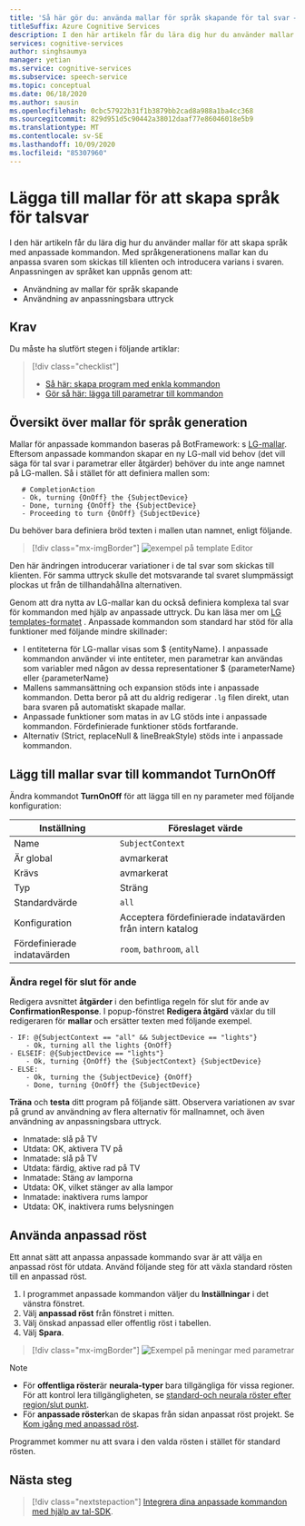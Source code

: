 ```yaml
---
title: 'Så här gör du: använda mallar för språk skapande för tal svar – tal tjänst'
titleSuffix: Azure Cognitive Services
description: I den här artikeln får du lära dig hur du använder mallar för att skapa språk med anpassade kommandon. Med språkgenerationens mallar kan du anpassa svaren som skickas till klienten och introducera varians i svaren.
services: cognitive-services
author: singhsaumya
manager: yetian
ms.service: cognitive-services
ms.subservice: speech-service
ms.topic: conceptual
ms.date: 06/18/2020
ms.author: sausin
ms.openlocfilehash: 0cbc57922b31f1b3879bb2cad8a988a1ba4cc368
ms.sourcegitcommit: 829d951d5c90442a38012daaf77e86046018e5b9
ms.translationtype: MT
ms.contentlocale: sv-SE
ms.lasthandoff: 10/09/2020
ms.locfileid: "85307960"
---
```

# <a name="add-language-generation-templates-for-speech-responses"></a>Lägga till mallar för att skapa språk för talsvar

I den här artikeln får du lära dig hur du använder mallar för att skapa språk med anpassade kommandon. Med språkgenerationens mallar kan du anpassa svaren som skickas till klienten och introducera varians i svaren. Anpassningen av språket kan uppnås genom att:

- Användning av mallar för språk skapande
- Användning av anpassningsbara uttryck

## <a name="prerequisites"></a>Krav

Du måste ha slutfört stegen i följande artiklar:

> [!div class="checklist"]
> * [Så här: skapa program med enkla kommandon](./how-to-custom-commands-create-application-with-simple-commands.md)
> * [Gör så här: lägga till parametrar till kommandon](./how-to-custom-commands-add-parameters-to-commands.md)

## <a name="language-generation-templates-overview"></a>Översikt över mallar för språk generation

Mallar för anpassade kommandon baseras på BotFramework: s [LG-mallar](https://aka.ms/speech/cc-lg-format). Eftersom anpassade kommandon skapar en ny LG-mall vid behov (det vill säga för tal svar i parametrar eller åtgärder) behöver du inte ange namnet på LG-mallen. Så i stället för att definiera mallen som:

 ```
    # CompletionAction
    - Ok, turning {OnOff} the {SubjectDevice}
    - Done, turning {OnOff} the {SubjectDevice}
    - Proceeding to turn {OnOff} {SubjectDevice}
 ```

Du behöver bara definiera bröd texten i mallen utan namnet, enligt följande.

> [!div class="mx-imgBorder"]
> ![exempel på template Editor](./media/custom-commands/template-editor-example.png)


Den här ändringen introducerar variationer i de tal svar som skickas till klienten. För samma uttryck skulle det motsvarande tal svaret slumpmässigt plockas ut från de tillhandahållna alternativen.

Genom att dra nytta av LG-mallar kan du också definiera komplexa tal svar för kommandon med hjälp av anpassade uttryck. Du kan läsa mer om [LG templates-formatet](https://aka.ms/speech/cc-lg-format) . Anpassade kommandon som standard har stöd för alla funktioner med följande mindre skillnader:

* I entiteterna för LG-mallar visas som $ {entityName}. I anpassade kommandon använder vi inte entiteter, men parametrar kan användas som variabler med någon av dessa representationer $ {parameterName} eller {parameterName}
* Mallens sammansättning och expansion stöds inte i anpassade kommandon. Detta beror på att du aldrig redigerar `.lg` filen direkt, utan bara svaren på automatiskt skapade mallar.
* Anpassade funktioner som matas in av LG stöds inte i anpassade kommandon. Fördefinierade funktioner stöds fortfarande.
* Alternativ (Strict, replaceNull & lineBreakStyle) stöds inte i anpassade kommandon.

## <a name="add-template-responses-to-turnonoff-command"></a>Lägg till mallar svar till kommandot TurnOnOff

Ändra kommandot **TurnOnOff** för att lägga till en ny parameter med följande konfiguration:

| Inställning            | Föreslaget värde       | 
| ------------------ | --------------------- | 
| Name               | `SubjectContext`         | 
| Är global          | avmarkerat             | 
| Krävs           | avmarkerat               | 
| Typ               | Sträng                |
| Standardvärde      | `all` |
| Konfiguration      | Acceptera fördefinierade indatavärden från intern katalog | 
| Fördefinierade indatavärden | `room`, `bathroom`, `all`|

### <a name="modify-completion-rule"></a>Ändra regel för slut för ande

Redigera avsnittet **åtgärder** i den befintliga regeln för slut för ande av **ConfirmationResponse**. I popup-fönstret **Redigera åtgärd** växlar du till redigeraren för **mallar** och ersätter texten med följande exempel.

```
- IF: @{SubjectContext == "all" && SubjectDevice == "lights"}
    - Ok, turning all the lights {OnOff}
- ELSEIF: @{SubjectDevice == "lights"}
    - Ok, turning {OnOff} the {SubjectContext} {SubjectDevice}
- ELSE:
    - Ok, turning the {SubjectDevice} {OnOff}
    - Done, turning {OnOff} the {SubjectDevice}
```

**Träna** och **testa** ditt program på följande sätt. Observera variationen av svar på grund av användning av flera alternativ för mallnamnet, och även användning av anpassningsbara uttryck.

* Inmatade: slå på TV
* Utdata: OK, aktivera TV på
* Inmatade: slå på TV
* Utdata: färdig, aktive rad på TV
* Inmatade: Stäng av lamporna
* Utdata: OK, vilket stänger av alla lampor
* Inmatade: inaktivera rums lampor
* Utdata: OK, inaktivera rums belysningen

## <a name="use-custom-voice"></a>Använda anpassad röst

Ett annat sätt att anpassa anpassade kommando svar är att välja en anpassad röst för utdata. Använd följande steg för att växla standard rösten till en anpassad röst.

1. I programmet anpassade kommandon väljer du **Inställningar** i det vänstra fönstret.
1. Välj **anpassad röst** från fönstret i mitten.
1. Välj önskad anpassad eller offentlig röst i tabellen.
1. Välj **Spara**.

> [!div class="mx-imgBorder"]
> ![Exempel på meningar med parametrar](media/custom-commands/select-custom-voice.png)

> [!NOTE]
> - För **offentliga röster**är **neurala-typer** bara tillgängliga för vissa regioner. För att kontrol lera tillgängligheten, se [standard-och neurala röster efter region/slut punkt](https://docs.microsoft.com/azure/cognitive-services/speech-service/regions#standard-and-neural-voices).
> - För **anpassade röster**kan de skapas från sidan anpassat röst projekt. Se [Kom igång med anpassad röst](./how-to-custom-voice.md).

Programmet kommer nu att svara i den valda rösten i stället för standard rösten.

## <a name="next-steps"></a>Nästa steg

> [!div class="nextstepaction"]
> [Integrera dina anpassade kommandon med hjälp av tal-SDK](./how-to-custom-commands-setup-speech-sdk.md).